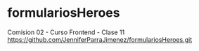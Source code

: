 # formulariosHeroes
Comision 02 - Curso Frontend - Clase 11
https://github.com/JenniferParraJimenez/formulariosHeroes.git

